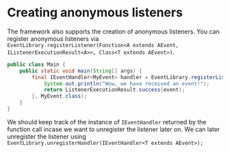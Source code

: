 # Creating anonymous listeners

The framework also supports the creation of anonymous listeners. You can register anonymous listeners via 
``EventLibrary.registerListener(Function<A extends AEvent, IListenerExecutionResult<A>>, Class<T extends AEvent>)``.

```java
public class Main {
    public static void main(String[] args) {
        final IEventHandler<MyEvent> handler = EventLibrary.registerListener(event -> {
            System.out.println("Wow, we have received an event!");
            return ListenerExecutionResult.success(event);
        }, MyEvent.class);
    }
}
```

We should keep track of the instance of ``IEventHandler`` returned by the function call incase
we want to unregister the listener later on. We can later unregister the listener using
``EventLibrary.unregisterHandler(IEventHandler<T extends AEvent>);``